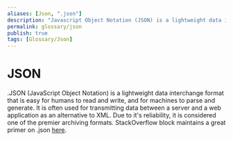 ```yaml
---
aliases: [Json, ".json"]
description: "Javascript Object Notation (JSON) is a lightweight data interchange format that is easy for humans to read and writ"
permalink: glossary/json
publish: true
tags: [Glossary/Json]
---
```


# JSON

.JSON (JavaScript Object Notation) is a lightweight data interchange format that is easy for humans to read and write, and for machines to parse and generate. It is often used for transmitting data between a server and a web application as an alternative to XML. Due to it's reliability, it is considered one of the premier archiving formats. StackOverflow block maintains a great primer on .json [here](https://stackoverflow.blog/2022/06/02/a-beginners-guide-to-json-the-data-format-for-the-internet/).
